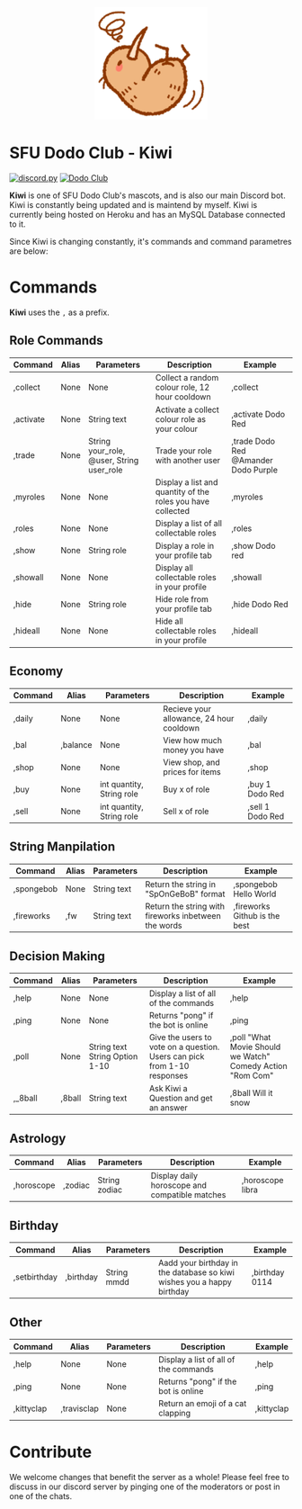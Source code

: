 <p align=center><img src="kiwi.png" height="200" width="200"></p1>

# SFU Dodo Club - Kiwi
[![discord.py](https://img.shields.io/badge/discord-py-blue.svg)](https://github.com/Rapptz/discord.py)
[![Dodo Club](https://img.shields.io/badge/discord-blue.svg)](https://discord.gg/nMCftGkjnC)

**Kiwi** is one of SFU Dodo Club's mascots, and is also our main Discord bot. Kiwi is constantly being updated and is maintend by myself. Kiwi is currently being hosted on Heroku and has an MySQL Database connected to it. 

Since Kiwi is changing constantly, it's commands and command parametres are below: 

# Commands
**Kiwi** uses the ``,`` as a prefix. 

## Role Commands
| Command       | Alias                | Parameters                                | Description                                                 | Example                                  |
|---------------|----------------------|-------------------------------------------|-------------------------------------------------------------|------------------------------------------|
| ,collect      | None                 | None                                      | Collect a random colour role, 12 hour cooldown              | ,collect                                 |
| ,activate     | None                 | String text                               | Activate a collect colour role as your colour               | ,activate Dodo Red                     |
| ,trade        | None                 | String your_role, @user, String user_role | Trade your role with another user                           | ,trade Dodo Red @Amander Dodo Purple |
| ,myroles      | None                 | None                                      | Display a list and quantity of the roles you have collected | ,myroles                                 |
| ,roles        | None                 | None                                      | Display a list of all collectable roles                     | ,roles  
| ,show        | None                 | String role                                      | Display a role in your profile tab                     | ,show Dodo red  
| ,showall        | None                 | None                                      | Display all collectable roles in your profile                     | ,showall  
| ,hide        | None                 | String role                                      |Hide role from your profile tab                     | ,hide Dodo Red  
| ,hideall        | None                 | None                                      | Hide all collectable roles in your profile                      | ,hideall  


## Economy
| Command       | Alias                | Parameters                                | Description                                                 | Example                                  |
|---------------|----------------------|-------------------------------------------|-------------------------------------------------------------|------------------------------------------|                                  
| ,daily        | None                 | None                                      | Recieve your allowance, 24 hour cooldown                    | ,daily                                   
| ,bal        | ,balance                 | None                                    | View how much money you have                   | ,bal  
| ,shop        | None                 | None                                      | View shop, and prices for items                    | ,shop                                   
| ,buy        | None                 | int quantity, String role                                    | Buy x of role                   | ,buy 1 Dodo Red  
| ,sell        | None                 | int quantity, String role                                    | Sell x of role                   | ,sell 1 Dodo Red 


## String Manpilation
| Command       | Alias                | Parameters                                | Description                                                 | Example                                  |
|---------------|----------------------|-------------------------------------------|-------------------------------------------------------------|------------------------------------------|
| ,spongebob    | None                 | String text                               | Return the string in "SpOnGeBoB" format                     | ,spongebob Hello World                   |
| ,fireworks    | ,fw                  | String text                               | Return the string with fireworks inbetween the words        | ,fireworks Github is the best            |

## Decision Making

| Command       | Alias                | Parameters                                | Description                                                 | Example                                  |
|---------------|----------------------|-------------------------------------------|-------------------------------------------------------------|------------------------------------------|
| ,help         | None                 | None                                      | Display a list of all of the commands                       | ,help                                    |
| ,ping         | None                 | None                                      | Returns "pong" if the bot is online                         | ,ping                                    |
| ,poll        | None                | String text String Option 1-10                                     | Give the users to vote on a question. Users can pick from 1-10 responses                             | ,poll "What Movie Should we Watch" Comedy Action "Rom Com"                                          |
| ,_8ball       | ,8ball               | String text                               | Ask Kiwi a Question and get an answer                       | ,8ball Will it snow 


## Astrology
| Command       | Alias                | Parameters                                | Description                                                 | Example                                  |
|---------------|----------------------|-------------------------------------------|-------------------------------------------------------------|------------------------------------------|
| ,horoscope         | ,zodiac                 | String zodiac                                      | Display daily horoscope and compatible matches                     | ,horoscope libra    

## Birthday
| Command       | Alias                | Parameters                                | Description                                                 | Example                                  |
|---------------|----------------------|-------------------------------------------|-------------------------------------------------------------|------------------------------------------|
| ,setbirthday         | ,birthday                 | String mmdd                                      | Aadd your birthday in the database so kiwi wishes you a happy birthday                   | ,birthday 0114    


## Other
| Command       | Alias                | Parameters                                | Description                                                 | Example                                  |
|---------------|----------------------|-------------------------------------------|-------------------------------------------------------------|------------------------------------------|
| ,help         | None                 | None                                      | Display a list of all of the commands                       | ,help                                    |
| ,ping         | None                 | None                                      | Returns "pong" if the bot is online                         | ,ping                                                                       
| ,kittyclap    | ,travisclap          | None                                      | Return an emoji of a cat clapping                           | ,kittyclap                               

# Contribute
We welcome changes that benefit the server as a whole! Please feel free to discuss in
our discord server by pinging one of the moderators or post in one of the chats.


